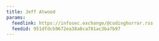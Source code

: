 ```yaml
---
title: Jeff Atwood
params:
  feedlink: https://infosec.exchange/@codinghorror.rss
  feedid: 951dfdcb9672ea38a0ca781ac3ba7b97
---
```

